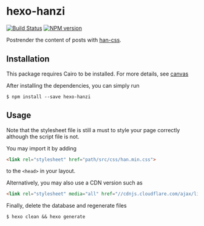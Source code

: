 # hexo-hanzi

[![Build Status](https://travis-ci.org/lujjjh/hexo-hanzi.svg?branch=master)](https://travis-ci.org/lujjjh/hexo-hanzi)
[![NPM version](https://img.shields.io/npm/v/hexo-hanzi.svg)](https://www.npmjs.com/package/hexo-hanzi)

Postrender the content of posts with [han-css][han-css].

## Installation

This package requires Cairo to be installed. For more details, see [canvas][node-canvas-installation]

After installing the dependencies, you can simply run

    $ npm install --save hexo-hanzi

## Usage

Note that the stylesheet file is still a must to style your page correctly although the script file is not.

You may import it by adding

```html
<link rel="stylesheet" href="path/src/css/han.min.css">
```

to the `<head>` in your layout.

Alternatively, you may also use a CDN version such as

```html
<link rel="stylesheet" media="all" href="//cdnjs.cloudflare.com/ajax/libs/Han/3.2.7/han.min.css">
```

Finally, delete the database and regenerate files

    $ hexo clean && hexo generate


[han-css]: https://css.hanzi.co/
[node-canvas-installation]: https://github.com/Automattic/node-canvas#installation
